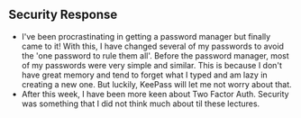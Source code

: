 ## Security Response
+ I've been procrastinating in getting a password manager but finally came to it! With this, I have changed several of my passwords to avoid the 'one password to rule them all'. Before the password manager, most of my passwords were very simple and similar. This is because I don't have great memory and tend to forget what I typed and am lazy in creating a new one. But luckily, KeePass will let me not worry about that.
+ After this week, I have been more keen about Two Factor Auth. Security was something that I did not think much about til these lectures.